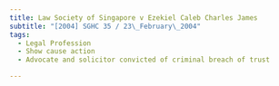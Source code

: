 ```yaml
---
title: Law Society of Singapore v Ezekiel Caleb Charles James
subtitle: "[2004] SGHC 35 / 23\_February\_2004"
tags:
  - Legal Profession
  - Show cause action
  - Advocate and solicitor convicted of criminal breach of trust

---
```


